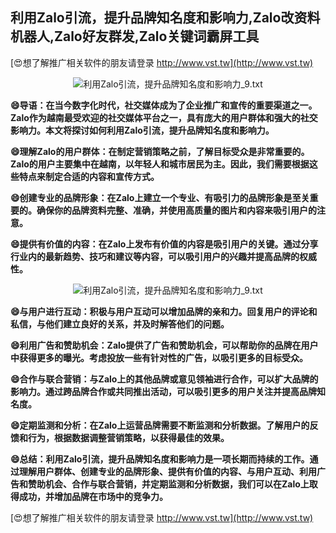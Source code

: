 ## **利用Zalo引流，提升品牌知名度和影响力,Zalo改资料机器人,Zalo好友群发,Zalo关键词霸屏工具**

[😍想了解推广相关软件的朋友请登录 http://www.vst.tw](http://www.vst.tw)

 <center><img src="https://vst.tw/MP4/tuiguang/png/8.png" alt="利用Zalo引流，提升品牌知名度和影响力_9.txt"></center>

**😄导语：在当今数字化时代，社交媒体成为了企业推广和宣传的重要渠道之一。Zalo作为越南最受欢迎的社交媒体平台之一，具有庞大的用户群体和强大的社交影响力。本文将探讨如何利用Zalo引流，提升品牌知名度和影响力。**

**😄理解Zalo的用户群体：在制定营销策略之前，了解目标受众是非常重要的。Zalo的用户主要集中在越南，以年轻人和城市居民为主。因此，我们需要根据这些特点来制定合适的内容和宣传方式。**

**😄创建专业的品牌形象：在Zalo上建立一个专业、有吸引力的品牌形象是至关重要的。确保你的品牌资料完整、准确，并使用高质量的图片和内容来吸引用户的注意。**

**😄提供有价值的内容：在Zalo上发布有价值的内容是吸引用户的关键。通过分享行业内的最新趋势、技巧和建议等内容，可以吸引用户的兴趣并提高品牌的权威性。**

 <center><img src="https://vst.tw/MP4/tuiguang/png/2.png" alt="利用Zalo引流，提升品牌知名度和影响力_9.txt"></center>

**😄与用户进行互动：积极与用户互动可以增加品牌的亲和力。回复用户的评论和私信，与他们建立良好的关系，并及时解答他们的问题。**

**😄利用广告和赞助机会：Zalo提供了广告和赞助机会，可以帮助你的品牌在用户中获得更多的曝光。考虑投放一些有针对性的广告，以吸引更多的目标受众。**

**😄合作与联合营销：与Zalo上的其他品牌或意见领袖进行合作，可以扩大品牌的影响力。通过跨品牌合作或共同推出活动，可以吸引更多的用户关注并提高品牌知名度。**

**😄定期监测和分析：在Zalo上运营品牌需要不断监测和分析数据。了解用户的反馈和行为，根据数据调整营销策略，以获得最佳的效果。**

**😄总结：利用Zalo引流，提升品牌知名度和影响力是一项长期而持续的工作。通过理解用户群体、创建专业的品牌形象、提供有价值的内容、与用户互动、利用广告和赞助机会、合作与联合营销，并定期监测和分析数据，我们可以在Zalo上取得成功，并增加品牌在市场中的竞争力。**

[😍想了解推广相关软件的朋友请登录 http://www.vst.tw](http://www.vst.tw)



